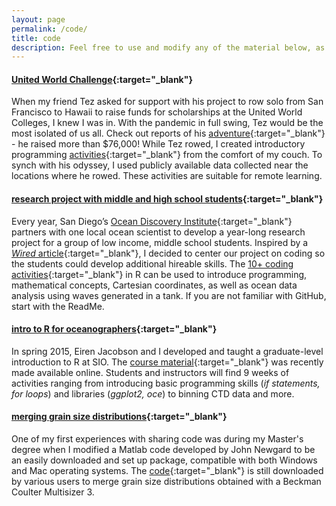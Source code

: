 ```yaml
---
layout: page
permalink: /code/
title: code
description: Feel free to use and modify any of the material below, as well as reach out if you have questions!
---
```

#### [United World Challenge](https://github.com/JessCG/OceanClassroom){:target="\_blank"}
When my friend Tez asked for support with his project to row solo from San Francisco to Hawaii to raise funds for scholarships at the United World Colleges, I knew I was in. With the pandemic in full swing, Tez would be the most isolated of us all. Check out reports of his [adventure](https://unitedworldchallenge.org/){:target="\_blank"} - he raised more than $76,000! While Tez rowed, I created introductory programming [activities](https://github.com/JessCG/OceanClassroom){:target="\_blank"} from the comfort of my couch. To synch with his odyssey, I used publicly available data collected near the locations where he rowed. These activities are suitable for remote learning.

#### [research project with middle and high school students](https://github.com/JessCG/Outreach_CodingAndWaves){:target="\_blank"}
Every year, San Diego’s [Ocean Discovery Institute](http://oceandiscoveryinstitute.org/){:target="\_blank"} partners with one local ocean scientist to develop a year-long research project for a group of low income, middle school students. Inspired by a [*Wired* article](https://www.wired.com/2017/02/programming-is-the-new-blue-collar-job/){:target="\_blank"}, I decided to center our project on coding so the students could develop additional hireable skills. The [10+ coding activities](https://github.com/JessCG/Outreach_CodingAndWaves){:target="\_blank"} in R can be used to introduce programming, mathematical concepts, Cartesian coordinates, as well as ocean data analysis using waves generated in a tank. If you are not familiar with GitHub, start with the ReadMe. 

#### [intro to R for oceanographers](https://github.com/Open-Data-Science-at-SIO/Intro-to-R-for-Oceanographers){:target="\_blank"}

In spring 2015, Eiren Jacobson and I developed and taught a graduate-level introduction to R at SIO. The [course material](https://github.com/Open-Data-Science-at-SIO/Intro-to-R-for-Oceanographers){:target="\_blank"} was recently made available online. Students and instructors will find 9 weeks of activities ranging from introducing basic programming skills (*if statements, for loops*) and libraries (*ggplot2, oce*) to binning CTD data and more. 


#### [merging grain size distributions](https://github.com/JessCG/MS3){:target="\_blank"}

One of my first experiences with sharing code was during my Master's degree when I modified a Matlab code developed by John Newgard to be an easily downloaded and set up package, compatible with both Windows and Mac operating systems. The [code](https://github.com/JessCG/MS3){:target="\_blank"} is still downloaded by various users to merge grain size distributions obtained with a Beckman Coulter Multisizer 3.


